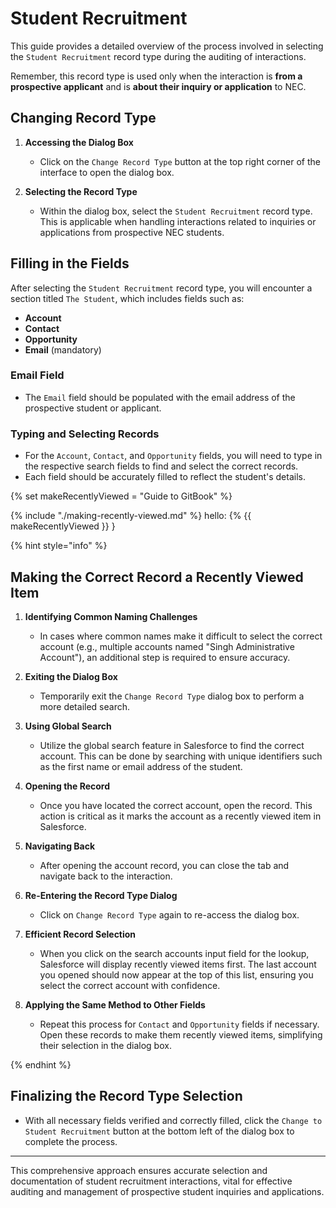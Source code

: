 # Student Recruitment

This guide provides a detailed overview of the process involved in selecting the `Student Recruitment` record type during the auditing of interactions.

Remember, this record type is used only when the interaction is **from a prospective applicant** and is **about their inquiry or application** to NEC.

## Changing Record Type

1. **Accessing the Dialog Box**
   - Click on the `Change Record Type` button at the top right corner of the interface to open the dialog box.

2. **Selecting the Record Type**
   - Within the dialog box, select the `Student Recruitment` record type. This is applicable when handling interactions related to inquiries or applications from prospective NEC students.

## Filling in the Fields

After selecting the `Student Recruitment` record type, you will encounter a section titled `The Student`, which includes fields such as:

- **Account**
- **Contact**
- **Opportunity**
- **Email** (mandatory)

### Email Field
- The `Email` field should be populated with the email address of the prospective student or applicant.

### Typing and Selecting Records
- For the `Account`, `Contact`, and `Opportunity` fields, you will need to type in the respective search fields to find and select the correct records.
- Each field should be accurately filled to reflect the student's details.

{% set makeRecentlyViewed = "Guide to GitBook" %}

{% include "./making-recently-viewed.md" %}
hello: {% {{ makeRecentlyViewed }} }


{% hint style="info" %}


## Making the Correct Record a Recently Viewed Item

1. **Identifying Common Naming Challenges**
   - In cases where common names make it difficult to select the correct account (e.g., multiple accounts named "Singh Administrative Account"), an additional step is required to ensure accuracy.

2. **Exiting the Dialog Box**
   - Temporarily exit the `Change Record Type` dialog box to perform a more detailed search.

3. **Using Global Search**
   - Utilize the global search feature in Salesforce to find the correct account. This can be done by searching with unique identifiers such as the first name or email address of the student.

4. **Opening the Record**
   - Once you have located the correct account, open the record. This action is critical as it marks the account as a recently viewed item in Salesforce.

5. **Navigating Back**
   - After opening the account record, you can close the tab and navigate back to the interaction.

6. **Re-Entering the Record Type Dialog**
   - Click on `Change Record Type` again to re-access the dialog box.

7. **Efficient Record Selection**
   - When you click on the search accounts input field for the lookup, Salesforce will display recently viewed items first. The last account you opened should now appear at the top of this list, ensuring you select the correct account with confidence.

8. **Applying the Same Method to Other Fields**
   - Repeat this process for `Contact` and `Opportunity` fields if necessary. Open these records to make them recently viewed items, simplifying their selection in the dialog box.

{% endhint %}

## Finalizing the Record Type Selection
- With all necessary fields verified and correctly filled, click the `Change to Student Recruitment` button at the bottom left of the dialog box to complete the process.

---

This comprehensive approach ensures accurate selection and documentation of student recruitment interactions, vital for effective auditing and management of prospective student inquiries and applications.
```